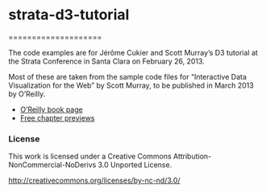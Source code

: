 # strata-d3-tutorial
====================

The code examples are for Jérôme Cukier and Scott Murray’s D3 tutorial at the Strata Conference in Santa Clara on February 26, 2013.

Most of these are taken from the sample code files for “Interactive Data Visualization for the Web” by Scott Murray, to be published in March 2013 by O’Reilly.

- [O’Reilly book page](http://shop.oreilly.com/product/0636920026938.do)
- [Free chapter previews](http://ofps.oreilly.com/titles/9781449339739/)

### License

This work is licensed under a Creative Commons Attribution-NonCommercial-NoDerivs 3.0 Unported License.

http://creativecommons.org/licenses/by-nc-nd/3.0/
